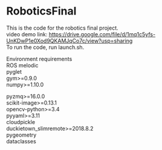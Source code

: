 # RoboticsFinal
This is the code for the robotics final project.    
video demo link:
https://drive.google.com/file/d/1mq1c5yfs-UnKDwP1e0Xod9QKAMJqCo7c/view?usp=sharing     
To run the code, run launch.sh.     

Environment requirements    
ROS melodic    
pyglet    
gym>=0.9.0    
numpy>=1.10.0    

pyzmq>=16.0.0    
scikit-image>=0.13.1    
opencv-python>=3.4    
pyyaml>=3.11    
cloudpickle    
duckietown_slimremote>=2018.8.2    
pygeometry    
dataclasses    
